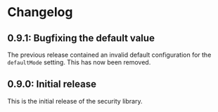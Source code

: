 # Changelog

## 0.9.1: Bugfixing the default value

The previous release contained an invalid default configuration for the `defaultMode` setting. This has now been removed.

## 0.9.0: Initial release

This is the initial release of the security library.